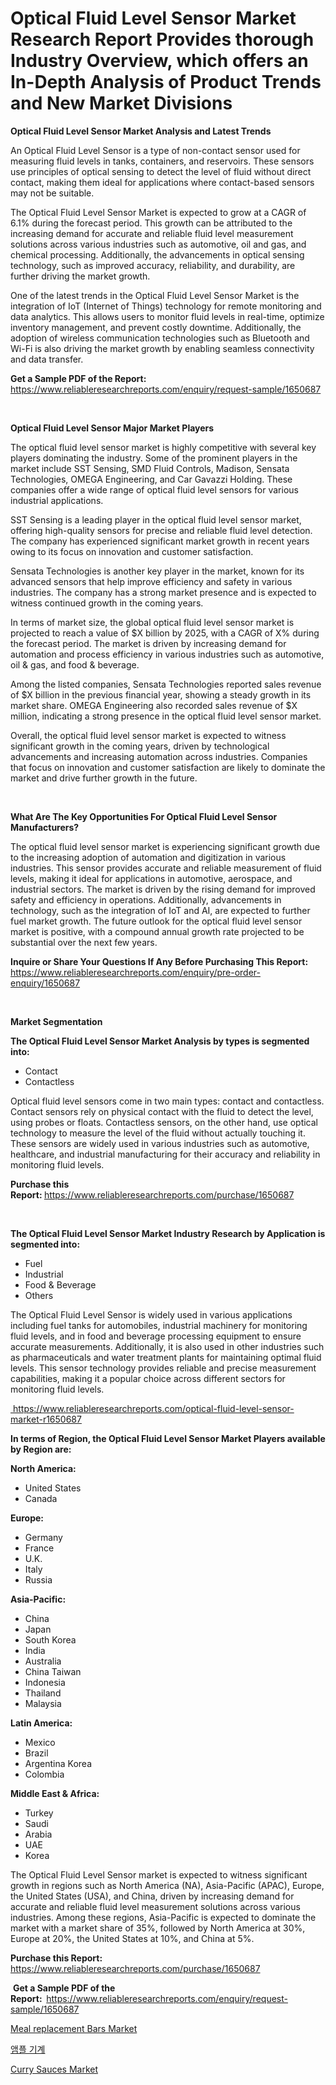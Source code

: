 <p><h1>Optical Fluid Level Sensor Market Research Report Provides thorough Industry Overview, which offers an In-Depth Analysis of Product Trends and New Market Divisions</h1></p><p><strong>Optical Fluid Level Sensor Market Analysis and Latest Trends</strong></p>
<p><p>An Optical Fluid Level Sensor is a type of non-contact sensor used for measuring fluid levels in tanks, containers, and reservoirs. These sensors use principles of optical sensing to detect the level of fluid without direct contact, making them ideal for applications where contact-based sensors may not be suitable.</p><p>The Optical Fluid Level Sensor Market is expected to grow at a CAGR of 6.1% during the forecast period. This growth can be attributed to the increasing demand for accurate and reliable fluid level measurement solutions across various industries such as automotive, oil and gas, and chemical processing. Additionally, the advancements in optical sensing technology, such as improved accuracy, reliability, and durability, are further driving the market growth.</p><p>One of the latest trends in the Optical Fluid Level Sensor Market is the integration of IoT (Internet of Things) technology for remote monitoring and data analytics. This allows users to monitor fluid levels in real-time, optimize inventory management, and prevent costly downtime. Additionally, the adoption of wireless communication technologies such as Bluetooth and Wi-Fi is also driving the market growth by enabling seamless connectivity and data transfer.</p></p>
<p><strong>Get a Sample PDF of the Report:&nbsp;</strong> <a href="https://www.reliableresearchreports.com/enquiry/request-sample/1650687">https://www.reliableresearchreports.com/enquiry/request-sample/1650687</a></p>
<p>&nbsp;</p>
<p><strong>Optical Fluid Level Sensor Major Market Players</strong></p>
<p><p>The optical fluid level sensor market is highly competitive with several key players dominating the industry. Some of the prominent players in the market include SST Sensing, SMD Fluid Controls, Madison, Sensata Technologies, OMEGA Engineering, and Car Gavazzi Holding. These companies offer a wide range of optical fluid level sensors for various industrial applications.</p><p>SST Sensing is a leading player in the optical fluid level sensor market, offering high-quality sensors for precise and reliable fluid level detection. The company has experienced significant market growth in recent years owing to its focus on innovation and customer satisfaction.</p><p>Sensata Technologies is another key player in the market, known for its advanced sensors that help improve efficiency and safety in various industries. The company has a strong market presence and is expected to witness continued growth in the coming years.</p><p>In terms of market size, the global optical fluid level sensor market is projected to reach a value of $X billion by 2025, with a CAGR of X% during the forecast period. The market is driven by increasing demand for automation and process efficiency in various industries such as automotive, oil & gas, and food & beverage.</p><p>Among the listed companies, Sensata Technologies reported sales revenue of $X billion in the previous financial year, showing a steady growth in its market share. OMEGA Engineering also recorded sales revenue of $X million, indicating a strong presence in the optical fluid level sensor market.</p><p>Overall, the optical fluid level sensor market is expected to witness significant growth in the coming years, driven by technological advancements and increasing automation across industries. Companies that focus on innovation and customer satisfaction are likely to dominate the market and drive further growth in the future.</p></p>
<p>&nbsp;</p>
<p><strong>What Are The Key Opportunities For Optical Fluid Level Sensor Manufacturers?</strong></p>
<p><p>The optical fluid level sensor market is experiencing significant growth due to the increasing adoption of automation and digitization in various industries. This sensor provides accurate and reliable measurement of fluid levels, making it ideal for applications in automotive, aerospace, and industrial sectors. The market is driven by the rising demand for improved safety and efficiency in operations. Additionally, advancements in technology, such as the integration of IoT and AI, are expected to further fuel market growth. The future outlook for the optical fluid level sensor market is positive, with a compound annual growth rate projected to be substantial over the next few years.</p></p>
<p><strong>Inquire or Share Your Questions If Any Before Purchasing This Report:</strong> <a href="https://www.reliableresearchreports.com/enquiry/pre-order-enquiry/1650687">https://www.reliableresearchreports.com/enquiry/pre-order-enquiry/1650687</a></p>
<p>&nbsp;</p>
<p><strong>Market Segmentation</strong></p>
<p><strong>The Optical Fluid Level Sensor Market Analysis by types is segmented into:</strong></p>
<p><ul><li>Contact</li><li>Contactless</li></ul></p>
<p><p>Optical fluid level sensors come in two main types: contact and contactless. Contact sensors rely on physical contact with the fluid to detect the level, using probes or floats. Contactless sensors, on the other hand, use optical technology to measure the level of the fluid without actually touching it. These sensors are widely used in various industries such as automotive, healthcare, and industrial manufacturing for their accuracy and reliability in monitoring fluid levels.</p></p>
<p><strong>Purchase this Report:&nbsp;</strong><a href="https://www.reliableresearchreports.com/purchase/1650687">https://www.reliableresearchreports.com/purchase/1650687</a></p>
<p>&nbsp;</p>
<p><strong>The Optical Fluid Level Sensor Market Industry Research by Application is segmented into:</strong></p>
<p><ul><li>Fuel</li><li>Industrial</li><li>Food & Beverage</li><li>Others</li></ul></p>
<p><p>The Optical Fluid Level Sensor is widely used in various applications including fuel tanks for automobiles, industrial machinery for monitoring fluid levels, and in food and beverage processing equipment to ensure accurate measurements. Additionally, it is also used in other industries such as pharmaceuticals and water treatment plants for maintaining optimal fluid levels. This sensor technology provides reliable and precise measurement capabilities, making it a popular choice across different sectors for monitoring fluid levels.</p></p>
<p><a href="https://www.reliableresearchreports.com/optical-fluid-level-sensor-market-r1650687">&nbsp;https://www.reliableresearchreports.com/optical-fluid-level-sensor-market-r1650687</a></p>
<p><strong>In terms of Region, the Optical Fluid Level Sensor Market Players available by Region are:</strong></p>
<p>
    <p> <strong> North America: </strong>
        <ul>
            <li>United States</li>
            <li>Canada</li>
        </ul>
        </p> 
    <p> <strong> Europe: </strong>
        <ul>
            <li>Germany</li>
            <li>France</li>
            <li>U.K.</li>
            <li>Italy</li>
            <li>Russia</li>
        </ul>
        </p> 
    <p> <strong> Asia-Pacific: </strong>
        <ul>
            <li>China</li>
            <li>Japan</li>
            <li>South Korea</li>
            <li>India</li>
            <li>Australia</li>
            <li>China Taiwan</li>
            <li>Indonesia</li>
            <li>Thailand</li>
            <li>Malaysia</li>
        </ul>
        </p> 
    <p> <strong> Latin America: </strong>
        <ul>
            <li>Mexico</li>
            <li>Brazil</li>
            <li>Argentina Korea</li>
            <li>Colombia</li>
        </ul>
        </p> 
    <p> <strong> Middle East & Africa: </strong>
        <ul>
            <li>Turkey</li>
            <li>Saudi</li>
            <li>Arabia</li>
            <li>UAE</li>
            <li>Korea</li>
        </ul>
    </p>
    </p>
<p><p>The Optical Fluid Level Sensor market is expected to witness significant growth in regions such as North America (NA), Asia-Pacific (APAC), Europe, the United States (USA), and China, driven by increasing demand for accurate and reliable fluid level measurement solutions across various industries. Among these regions, Asia-Pacific is expected to dominate the market with a market share of 35%, followed by North America at 30%, Europe at 20%, the United States at 10%, and China at 5%.</p></p>
<p><strong>Purchase this Report: </strong><a href="https://www.reliableresearchreports.com/purchase/1650687">https://www.reliableresearchreports.com/purchase/1650687</a></p>
<p>&nbsp;<strong>Get a Sample PDF of the Report:&nbsp;&nbsp;</strong><a href="https://www.reliableresearchreports.com/enquiry/request-sample/1650687">https://www.reliableresearchreports.com/enquiry/request-sample/1650687</a></p>
<p><strong></strong></p>
<p><p><a href="https://github.com/Glendatilghmankmgz0rbhwpy/Market-Research-Report-List-3/blob/main/meal-replacement-bars-market.md">Meal replacement Bars Market</a></p><p><a href="https://github.com/lzrvbyqzftro57/Market-Research-Report-List-2/blob/main/1337930164247.md">앰플 기계</a></p><p><a href="https://github.com/dx0328/Market-Research-Report-List-3/blob/main/curry-sauces-market.md">Curry Sauces Market</a></p></p>